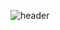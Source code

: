 ![header](https://capsule-render.vercel.app/api?type=Rounded&color=auto&height=200&section=header&text=Developer%20&section=footer&text=복영헌&fontSize=50)

<!--
**bokkaa/bokkaa** is a ✨ _special_ ✨ repository because its `README.md` (this file) appears on your GitHub profile.

Here are some ideas to get you started:

- 🔭 I’m currently working on ...
- 🌱 I’m currently learning ...
- 👯 I’m looking to collaborate on ...
- 🤔 I’m looking for help with ...
- 💬 Ask me about ...
- 📫 How to reach me: ...
- 😄 Pronouns: ...
- ⚡ Fun fact: ...
-->
